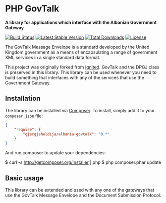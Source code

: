 # PHP GovTalk

**A library for applications which interface with the Albanian Government Gateway**

[![Build Status](https://travis-ci.org/gjergjsheldija/albania-govtalk.png?branch=master)](https://travis-ci.org/gjergjsheldija/albania-govtalk)
[![Latest Stable Version](https://poser.pugx.org/justinbusschau/php-govtalk/version.png)](https://packagist.org/packages/gjergjsheldija/albania-govtalk)
[![Total Downloads](https://poser.pugx.org/justinbusschau/php-govtalk/d/total.png)](https://packagist.org/packages/gjergjsheldija/albania-govtalk)
[![License](https://poser.pugx.org/justinbusschau/php-govtalk/license.svg)](https://packagist.org/packages/gjergjsheldija/albania-govtalk)

The GovTalk Message Envelope is a standard developed by the United Kingdom government as a means of encapsulating
a range of government XML services in a single standard data format.

This project was originally forked from [Ignited](https://github.com/ignited/php-govtalk). GovTalk and the DPGJ
class is preserved in this library. This library can be used whenever you need to build something that interfaces with any
of the services that use the Government Gateway.

## Installation

The library can be installed via [Composer](http://getcomposer.org/). To install, simply add
it to your `composer.json` file:

```json
{
    "require": {
        "gjergjsheldija/albania-govtalk": "0.*"
    }
}
```

And run composer to update your dependencies:

$ curl -s http://getcomposer.org/installer | php
$ php composer.phar update


## Basic usage

This library can be extended and used with any one of the gateways that use the GovTalk Message Envelope and the
Document Submission Protocol.
